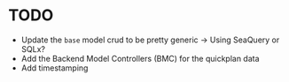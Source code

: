 

# TODO

- Update the `base` model crud to be pretty generic -> Using SeaQuery or SQLx?
- Add the Backend Model Controllers (BMC) for the quickplan data
- Add timestamping